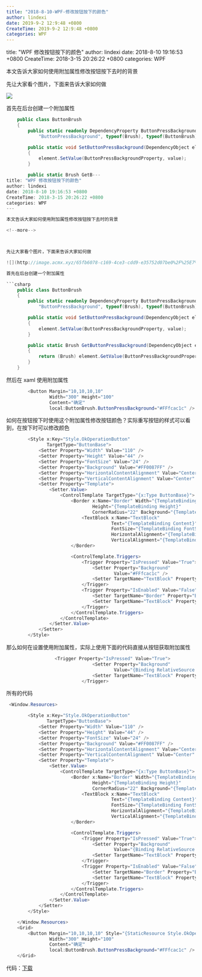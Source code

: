 ```yaml
---
title: "2018-8-10-WPF-修改按钮按下的颜色"
author: lindexi
date: 2019-9-2 12:9:48 +0800
CreateTime: 2019-9-2 12:9:48 +0800
categories: WPF
---
```


title: "WPF 修改按钮按下的颜色"
author: lindexi
date: 2018-8-10 19:16:53 +0800
CreateTime: 2018-3-15 20:26:22 +0800
categories: WPF

<!--more-->



本文告诉大家如何使用附加属性修改按钮按下去时的背景

<!--more-->



先让大家看个图片，下面来告诉大家如何做

![](http://image.acmx.xyz/65fb6078-c169-4ce3-cdd9-e35752d07be0%2F%25E7%2582%25B9%25E5%2587%25BB%25E4%25BF%25AE%25E6%2594%25B9%25E6%258C%2589%25E9%2592%25AE.gif)

首先在后台创建一个附加属性

```csharp
    public class ButtonBrush
    {
        public static readonly DependencyProperty ButtonPressBackgroundProperty = DependencyProperty.RegisterAttached(
            "ButtonPressBackground", typeof(Brush), typeof(ButtonBrush), new PropertyMetadata(default(Brush)));

        public static void SetButtonPressBackground(DependencyObject element, Brush value)
        {
            element.SetValue(ButtonPressBackgroundProperty, value);
        }

        public static Brush GetB---
title: "WPF 修改按钮按下的颜色"
author: lindexi
date: 2018-8-10 19:16:53 +0800
CreateTime: 2018-3-15 20:26:22 +0800
categories: WPF
---

本文告诉大家如何使用附加属性修改按钮按下去时的背景

<!--more-->



先让大家看个图片，下面来告诉大家如何做

![](http://image.acmx.xyz/65fb6078-c169-4ce3-cdd9-e35752d07be0%2F%25E7%2582%25B9%25E5%2587%25BB%25E4%25BF%25AE%25E6%2594%25B9%25E6%258C%2589%25E9%2592%25AE.gif)

首先在后台创建一个附加属性

```csharp
    public class ButtonBrush
    {
        public static readonly DependencyProperty ButtonPressBackgroundProperty = DependencyProperty.RegisterAttached(
            "ButtonPressBackground", typeof(Brush), typeof(ButtonBrush), new PropertyMetadata(default(Brush)));

        public static void SetButtonPressBackground(DependencyObject element, Brush value)
        {
            element.SetValue(ButtonPressBackgroundProperty, value);
        }

        public static Brush GetButtonPressBackground(DependencyObject element)
        {
            return (Brush) element.GetValue(ButtonPressBackgroundProperty);
        }
    }

```

然后在 xaml 使用附加属性

```csharp
        <Button Margin="10,10,10,10" 
                Width="300" Height="100"
                Content="确定"
                local:ButtonBrush.ButtonPressBackground="#FFfcac1c" />
```

如何在按钮按下时使用这个附加属性修改按钮颜色？实际重写按钮的样式可以看到，在按下时可以修改颜色

```csharp
        <Style x:Key="Style.OkOperationButton"
               TargetType="ButtonBase">
            <Setter Property="Width" Value="110" />
            <Setter Property="Height" Value="44" />
            <Setter Property="FontSize" Value="24" />
            <Setter Property="Background" Value="#FF0087FF" />
            <Setter Property="HorizontalContentAlignment" Value="Center" />
            <Setter Property="VerticalContentAlignment" Value="Center" />
            <Setter Property="Template">
                <Setter.Value>
                    <ControlTemplate TargetType="{x:Type ButtonBase}">
                        <Border x:Name="Border" Width="{TemplateBinding Width}"
                                Height="{TemplateBinding Height}"
                                CornerRadius="22" Background="{TemplateBinding Background}">
                            <TextBlock x:Name="TextBlock"
                                       Text="{TemplateBinding Content}"
                                       FontSize="{TemplateBinding FontSize}"
                                       HorizontalAlignment="{TemplateBinding HorizontalContentAlignment}"
                                       VerticalAlignment="{TemplateBinding VerticalContentAlignment}" />
                        </Border>

                        <ControlTemplate.Triggers>
                            <Trigger Property="IsPressed" Value="True">
                                <Setter Property="Background"
                                        Value="#FFfcac1c" />
                                <Setter TargetName="TextBlock" Property="Foreground" Value="#FFFFFFFF" />
                            </Trigger>
                            <Trigger Property="IsEnabled" Value="False">
                                <Setter TargetName="Border" Property="Background" Value="#4D0087FF" />
                                <Setter TargetName="TextBlock" Property="Foreground" Value="#4DFFFFFF" />
                            </Trigger>
                        </ControlTemplate.Triggers>
                    </ControlTemplate>
                </Setter.Value>
            </Setter>
        </Style>

```

那么如何在设置使用附加属性，实际上使用下面的代码直接从按钮获取附加属性

```csharp
                  <Trigger Property="IsPressed" Value="True">
                                <Setter Property="Background"
                                        Value="{Binding RelativeSource = {RelativeSource Self},Path=(local:ButtonBrush.ButtonPressBackground)}" />
                                <Setter TargetName="TextBlock" Property="Foreground" Value="#FFFFFFFF" />
                            </Trigger>
```

所有的代码

```csharp
 <Window.Resources>

        <Style x:Key="Style.OkOperationButton"
               TargetType="ButtonBase">
            <Setter Property="Width" Value="110" />
            <Setter Property="Height" Value="44" />
            <Setter Property="FontSize" Value="24" />
            <Setter Property="Background" Value="#FF0087FF" />
            <Setter Property="HorizontalContentAlignment" Value="Center" />
            <Setter Property="VerticalContentAlignment" Value="Center" />
            <Setter Property="Template">
                <Setter.Value>
                    <ControlTemplate TargetType="{x:Type ButtonBase}">
                        <Border x:Name="Border" Width="{TemplateBinding Width}"
                                Height="{TemplateBinding Height}"
                                CornerRadius="22" Background="{TemplateBinding Background}">
                            <TextBlock x:Name="TextBlock"
                                       Text="{TemplateBinding Content}"
                                       FontSize="{TemplateBinding FontSize}"
                                       HorizontalAlignment="{TemplateBinding HorizontalContentAlignment}"
                                       VerticalAlignment="{TemplateBinding VerticalContentAlignment}" />
                        </Border>

                        <ControlTemplate.Triggers>
                            <Trigger Property="IsPressed" Value="True">
                                <Setter Property="Background"
                                        Value="{Binding RelativeSource = {RelativeSource Self},Path=(local:ButtonBrush.ButtonPressBackground)}" />
                                <Setter TargetName="TextBlock" Property="Foreground" Value="#FFFFFFFF" />
                            </Trigger>
                            <Trigger Property="IsEnabled" Value="False">
                                <Setter TargetName="Border" Property="Background" Value="#4D0087FF" />
                                <Setter TargetName="TextBlock" Property="Foreground" Value="#4DFFFFFF" />
                            </Trigger>
                        </ControlTemplate.Triggers>
                    </ControlTemplate>
                </Setter.Value>
            </Setter>
        </Style>

    </Window.Resources>
    <Grid>
        <Button Margin="10,10,10,10" Style="{StaticResource Style.OkOperationButton}"
                Width="300" Height="100"
                Content="确定"
                local:ButtonBrush.ButtonPressBackground="#FFfcac1c" />
    </Grid>
```

代码：[下载](http://lindexi.ml:8080/index.php/s/OcKrBbMufXoJAXW)

